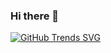 ### Hi there 👋

[![GitHub Trends SVG](https://api.githubtrends.io/user/svg/chaitanya-bhargava/langs)](https://githubtrends.io)

<!--
**chaitanya-bhargava/chaitanya-bhargava** is a ✨ _special_ ✨ repository because its `README.md` (this file) appears on your GitHub profile.

Here are some ideas to get you started:

- 🔭 I’m currently working on ...
- 🌱 I’m currently learning ...
- 👯 I’m looking to collaborate on ...
- 🤔 I’m looking for help with ...
- 💬 Ask me about ...
- 📫 How to reach me: ...
- 😄 Pronouns: ...
- ⚡ Fun fact: ...
-->
